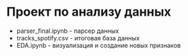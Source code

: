# Проект по анализу данных
* parser_final.ipynb - парсер данных
* tracks_spotify.csv - итоговая база данных
* EDA.ipynb - визуализация и создание новых признаков
